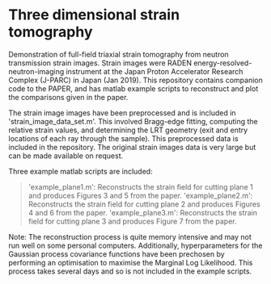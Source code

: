 # Three dimensional strain tomography
Demonstration of full-field triaxial strain tomography from neutron transmission strain images. Strain images were RADEN energy-resolved-neutron-imaging instrument at the Japan Proton Accelerator Research Complex (J-PARC) in Japan (Jan 2019). This repository contains companion code to the PAPER, and has matlab example scripts to reconstruct and plot the comparisons given in the paper.

The strain image images have been preprocessed and is included in 'strain_image_data_set.m'. This involved Bragg-edge fitting, computing the relative strain values, and determining the LRT geometry (exit and entry locations of each ray through the sample). This preprocessed data is included in the repository. The original strain images data is very large but can be made available on request.

Three example matlab scripts are included:
> 'example_plane1.m': Reconstructs the strain field for cutting plane 1 and produces Figures 3 and 5 from the paper.
> 'example_plane2.m': Reconstructs the strain field for cutting plane 2 and produces Figures 4 and 6 from the paper.
> 'example_plane3.m': Reconstructs the strain field for cutting plane 3 and produces Figure 7 from the paper.


Note: The reconstruction process is quite memory intensive and may not run well on some personal computers. Additionally, hyperparameters for the Gaussian process covariance functions have been prechosen by performing an optimisation to maximise the Marginal Log Likelihood. This process takes several days and so is not included in the example scripts. 
